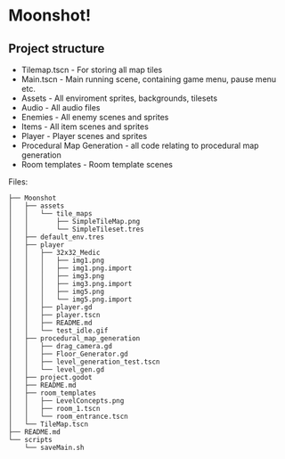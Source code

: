# Moonshot!
## Project structure

* Tilemap.tscn - For storing all map tiles
* Main.tscn - Main running scene, containing game menu, pause menu etc.
* Assets - All enviroment sprites, backgrounds, tilesets
* Audio - All audio files
* Enemies - All enemy scenes and sprites
* Items - All item scenes and sprites
* Player - Player scenes and sprites
* Procedural Map Generation - all code relating to procedural map generation
* Room templates - Room template scenes 

Files:

    ├── Moonshot
    │   ├── assets
    │   │   └── tile_maps
    │   │       ├── SimpleTileMap.png
    │   │       └── SimpleTileset.tres
    │   ├── default_env.tres
    │   ├── player
    │   │   ├── 32x32_Medic
    │   │   │   ├── img1.png
    │   │   │   ├── img1.png.import
    │   │   │   ├── img3.png
    │   │   │   ├── img3.png.import
    │   │   │   ├── img5.png
    │   │   │   └── img5.png.import
    │   │   ├── player.gd
    │   │   ├── player.tscn
    │   │   ├── README.md
    │   │   └── test_idle.gif
    │   ├── procedural_map_generation
    │   │   ├── drag_camera.gd
    │   │   ├── Floor_Generator.gd
    │   │   ├── level_generation_test.tscn
    │   │   └── level_gen.gd
    │   ├── project.godot
    │   ├── README.md
    │   ├── room_templates
    │   │   ├── LevelConcepts.png
    │   │   ├── room_1.tscn
    │   │   └── room_entrance.tscn
    │   └── TileMap.tscn
    ├── README.md
    └── scripts
        └── saveMain.sh
